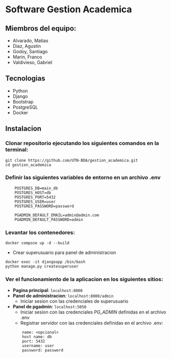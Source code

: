 # Software Gestion Academica

## Miembros del equipo:

- Alvarado, Matias
- Diaz, Agustin
- Godoy, Santiago
- Marin, Franco
- Valdivieso, Gabriel

## Tecnologias

- Python
- Django
- Bootstrap
- PostgreSQL
- Docker

## Instalacion
### Clonar repositorio ejecutando los siguientes comandos en la terminal:
```
git clone https://github.com/UTN-BDA/gestion_academica.git
cd gestion_academica
```
### Definir las siguientes variables de entorno en un archivo .env
```
    POSTGRES_DB=main_db
    POSTGRES_HOST=db
    POSTGRES_PORT=5432
    POSTGRES_USER=user
    POSTGRES_PASSWORD=password

    PGADMIN_DEFAULT_EMAIL=admin@admin.com
    PGADMIN_DEFAULT_PASSWORD=admin
```
### Levantar los contenedores:
```
docker compose up -d --build
```
-  Crear superusuario para panel de administracion
```
docker exec -it djangoapp /bin/bash
python manage.py createsuperuser
```
### Ver el funcionamiento de la aplicacion en los siguientes sitios:
- **Pagina principal**: `localhost:8000`
- **Panel de administracion**: `localhost:8000/admin` 
    * Iniciar sesion con las credenciales de superusuario
- **Panel de pgadmin**: `localhost:5050` 
    * Iniciar sesion con las credenciales *PG_ADMIN* definidas en el archivo .env
    * Registrar servidor con las credenciales definidas en el archivo .env:
    ```
        name: <opcional>
        host name: db
        port: 5432
        username: user
        password: password
    ```